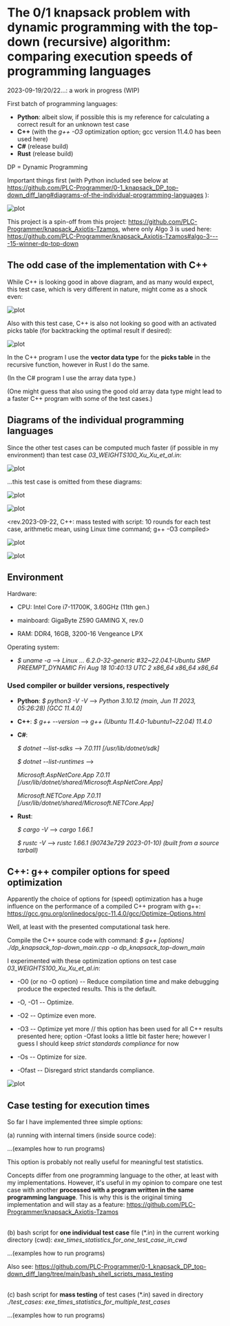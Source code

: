 # The 0/1 knapsack problem with dynamic programming with the top-down (recursive) algorithm: comparing execution speeds of programming languages

2023-09-19/20/22...: a work in progress (WIP)

First batch of programming languages:
* **Python**: albeit slow, if possible this is my reference for calculating a correct result for an unknown test case
* **C++** (with the _g++ -O3_ optimization option; gcc version 11.4.0 has been used here)
* **C#** (release build)
* **Rust** (release build)

DP = Dynamic Programming

Important things first (with Python included see below at https://github.com/PLC-Programmer/0-1_knapsack_DP_top-down_diff_lang#diagrams-of-the-individual-programming-languages ):

![plot](./diagrams_svg/lang1_WEIGHTS100_Xu_Xu_ex_Python.svg)
 
This project is a spin-off from this project: https://github.com/PLC-Programmer/knapsack_Axiotis-Tzamos, where only Algo 3 is used here: https://github.com/PLC-Programmer/knapsack_Axiotis-Tzamos#algo-3----15-winner-dp-top-down 
  

## The odd case of the implementation with C++

While C++ is looking good in above diagram, and as many would expect, this test case, which is very different in nature, might come as a shock even:

![plot](./diagrams_svg/lang1_WEIGHTS_TODD_18_ex_Python.svg)

Also with this test case, C++ is also not looking so good with an activated picks table (for backtracking the optimal result if desired):

![plot](./diagrams_svg/lang1_WEIGHTS24_Kreher_Stinson.svg)

In the C++ program I use the **vector data type** for the **picks table** in the recursive function, however in Rust I do the same.

(In the C# program I use the array data type.)

(One might guess that also using the good old array data type might lead to a faster C++ program with some of the test cases.)

## Diagrams of the individual programming languages

Since the other test cases can be computed much faster (if possible in my environment) than test case _03_WEIGHTS100_Xu_Xu_et_al.in_:

![plot](./diagrams_svg/lang1_WEIGHTS100_Xu_Xu.svg)

...this test case is omitted from these diagrams:

![plot](./diagrams_svg/python.svg)

![plot](./diagrams_svg/cpp.svg)

<rev.2023-09-22, C++: mass tested with script: 10 rounds for each test case, arithmetic mean, using Linux time command; g++ -O3 compiled>


![plot](./diagrams_svg/cs.svg)

![plot](./diagrams_svg/rust.svg)

## Environment

Hardware:

* CPU: Intel Core i7-11700K, 3.60GHz (11th gen.)

* mainboard: GigaByte Z590 GAMING X, rev.0

* RAM: DDR4, 16GB, 3200-16 Vengeance LPX

Operating system:

* _$ uname -a_ --> _Linux ... 6.2.0-32-generic #32~22.04.1-Ubuntu SMP PREEMPT_DYNAMIC Fri Aug 18 10:40:13 UTC 2 x86_64 x86_64 x86_64_

### Used compiler or builder versions, respectively

* **Python**: _$ python3 -V -V_ --> _Python 3.10.12 (main, Jun 11 2023, 05:26:28) [GCC 11.4.0]_

* **C++**: _$ g++ --version_ --> _g++ (Ubuntu 11.4.0-1ubuntu1~22.04) 11.4.0_

* **C#**:

  _$ dotnet --list-sdks_ --> _7.0.111 [/usr/lib/dotnet/sdk]_

  _$ dotnet --list-runtimes_ -->

    _Microsoft.AspNetCore.App 7.0.11 [/usr/lib/dotnet/shared/Microsoft.AspNetCore.App]_

    _Microsoft.NETCore.App 7.0.11 [/usr/lib/dotnet/shared/Microsoft.NETCore.App]_

* **Rust**:

  _$ cargo -V_ --> _cargo 1.66.1_

  _$ rustc -V_ --> _rustc 1.66.1 (90743e729 2023-01-10) (built from a source tarball)_


## C++: g++ compiler options for speed optimization

Apparently the choice of options for (speed) optimization has a huge influence on the performance of a compiled C++ program with g++: https://gcc.gnu.org/onlinedocs/gcc-11.4.0/gcc/Optimize-Options.html

Well, at least with the presented computational task here.

Compile the C++ source code with command: _$ g++ [options] ./dp_knapsack_top-down_main.cpp -o dp_knapsack_top-down_main_

I experimented with these optimization options on test case _03_WEIGHTS100_Xu_Xu_et_al.in_:

* -O0 (or no -O option) -- Reduce compilation time and make debugging produce the expected results. This is the default.

* -O, -O1 -- Optimize.

* -O2 -- Optimize even more.

* -O3 -- Optimize yet more  // this option has been used for all C++ results presented here; option -Ofast looks a little bit faster here; however I guess I should keep _strict standards compliance_ for now

* -Os -- Optimize for size.

* -Ofast -- Disregard strict standards compliance.

![plot](./diagrams_svg/cpp_gpp_WEIGHTS100_Xu_Xu.svg)

 
## Case testing for execution times

So far I have implemented three simple options:

(a) running with internal timers (inside source code):

...(examples how to run programs)

This option is probably not really useful for meaningful test statistics.

Concepts differ from one programming language to the other, at least with my implementations. However, it's useful in my opinion to compare one test case with another **processed with a program written in the same programming language**. This is why this is the original timing implementation and will stay as a feature: https://github.com/PLC-Programmer/knapsack_Axiotis-Tzamos

\
(b) bash script for **one individual test case** file (*.in) in the current working directory (cwd):  _exe_times_statistics_for_one_test_case_in_cwd_

...(examples how to run programs)

Also see: https://github.com/PLC-Programmer/0-1_knapsack_DP_top-down_diff_lang/tree/main/bash_shell_scripts_mass_testing

\
(c) bash script for **mass testing** of test cases (*.in) saved in directory _./test_cases_:  _exe_times_statistics_for_multiple_test_cases_

...(examples how to run programs)
